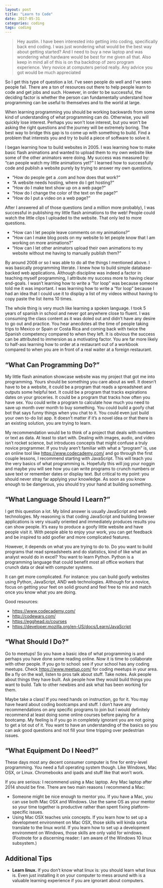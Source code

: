 ```yaml
---
layout: post 
title: "Learn to Code" 
date: 2017-05-31
categories: coding
tags: coding
---
```


>Hey austin. I have been interested into getting into coding, specifically back end coding. I was just wondering what would be the best way about getting started? And I need to buy a new laptop and was wondering what hardware would be best for me given all that. Also keep in mind all of this is on tha backdrop of zero program experience. Very novice at computers period really. Any advice you got would be much appreciated
 
So I get this type of question a lot. I've seen people do well and I've seen people fail. There are a ton of resources out there to help people learn to code and get jobs and such. However, in order to be successful, the deciding factor is whether the person can fundamentally understand how programming can be useful to themselves and to the world at large. 

When learning programming you should be working backwards from some kind of understanding of what programming can do. Otherwise, you will quickly lose interest. Perhaps you won't lose interest, but you won't be asking the right questions and the journey will be extremely boring. The best way to bridge this gap is to come up with something to build. Find a problem that interests you and try to build a piece of software to solve it.
 
I began learning how to build websites in 2005. I was learning how to make basic flash animations and wanted to upload them to my own website like some of the other animators were doing. My success was measured by: “can people watch my little animations yet?” I learned how to successfully code and publish a website purely by trying to answer my own questions.
 
- “How do people get a .com and how does that work?”
- “A website needs hosting, where do I get hosting?”
- “How do I make text show up on a web page?”
- “How do I change the color of the text on the page?”
- “How do I put a video on a web page?”
 
After I answered all of those questions (and a million more probably), I was successful in publishing my little flash animations to the web! People could watch the little clips I uploaded to the website. That only led to more questions.
 
- “How can I let people leave comments on my animations?”
- “How can I make blog posts on my website to let people know that I am working on more animations?”
- “How can I let other animators upload their own animations to my website without me having to manually publish them?”
 
By around 2008 or so I was able to do all the things I mentioned above. I was basically programming literate. I knew how to build simple database-backed web applications. Although discipline was indeed a factor in teaching myself programming, I attribute my success more to having clear end-goals. I wasn’t learning how to write a “for loop” was because someone told me it was important. I was learning how to write a “for loop” because I had an idea that I could use it to display a list of my videos without having to copy paste the list items 10 times.
 
The whole thing is very much like learning a spoken language. I took 5 years of spanish in school and never got anywhere close to fluent. I was consuming the class content as it was doled out and didn’t have any desire to go out and practice. You hear anecdotes all the time of people taking trips to Mexico or Spain or Costa Rica and coming back with twice the Spanish competency compared to when they left. It is obvious the success can be attributed to immersion as a motivating factor. You are far more likely to half-ass learning how to order at a restaurant out of a workbook compared to when you are in front of a real waiter at a foreign restaurant. 
 
## “What Can Programming Do?”
 
My little flash animation showcase website was my project that got me into programming. Yours should be something you care about as well. It doesn’t have to be a website, it could be a program that reads a spreadsheet and outputs some helpful text. It could be a program that tracks expirations dates on your groceries. It could be a program that tracks how often you have sex. You could write a program to calculate how much you need to save up month over month to buy something. You could build a goofy chat bot that says funny things when you chat to it. You could even just build your own to-do list app. It doesn’t matter if it’s a novel idea or that there is an existing solution, you are trying to learn.
 
My recommendation would be to think of a project that deals with numbers or text as data. At least to start with. Dealing with images, audio, and video isn’t rocket science, but introduces concepts that might confuse a truly novice programmer. If you truly aren’t familiar with what a “program” is, use an online tool like https://www.codecademy.com/ and go through the first couple lessons, I recommend starting with JavaScript. This will teach you the very basics of what programming is. Hopefully this will jog your noggin and maybe you will see how you can write programs to crunch numbers or save text or remember dates or display text. But critical to my point: you should never stray far applying your knowledge. As soon as you know enough to be dangerous, you should try your hand at building something.
 
## “What Language Should I Learn?”
 
I get this question a lot. My blind answer is usually JavaScript and web technologies. My reasoning is that coding JavaScript and building browser applications is very visually oriented and immediately produces results you can show people. It’s easy to produce a goofy little website and have people visit it. With people able to enjoy your work, you can get feedback and be inspired to add goofier and more complicated features.
 
However, it depends on what you are trying to do to. Do you want to build programs that read spreadsheets and do statistics, kind of like what an analyst would do in excel? You want to learn Python. Python is a programming language that could benefit most all office workers that crunch data or deal with computer systems.
 
It can get more complicated. For instance: you can build goofy websites using Python, JavaScript, AND web technologies. Although for a novice, focus on getting your feet on solid ground and feel free to mix and match once you know what you are doing.
 
Good resources:
 
- https://www.codecademy.com/
- http://codewars.com/
- https://egghead.io/courses
- https://developer.mozilla.org/en-US/docs/Learn/JavaScript
 
## “What Should I Do?”
 
Go to meetups! So you have a basic idea of what programming is and perhaps you have done some reading online. Now it is time to collaborate with other people. If you go to school: see if your school has any coding meetups. Check https://www.meetup.com/ for coding meetups in your area. Be a fly on the wall, listen to pros talk about stuff. Take notes. Ask people about things they have built. Ask people how they would build things you want to build. Talk to other newbies and ask what has been working for them.
 
Maybe take a class! If you need hands on instruction, go for it. You may have heard about coding bootcamps and stuff. I don’t have any recommendations on any specific programs to join but I would definitely recommend at least doing some online courses before paying for a bootcamp. My feeling is if you go in completely ignorant you are not going to get a lot out of it. You want to have an understanding of the basics so you can ask good questions and not fill your time tripping over pedestrian issues.
 
## “What Equipment Do I Need?”
 
These days most any decent consumer computer is fine for entry-level programming. You need a full operating system though. Like Windows, Mac OSX, or Linux. Chromebooks and ipads and stuff like that won’t work.
 
If you are serious: I recommend using a Mac laptop. Any Mac laptop after 2014 should be fine. There are two main reasons I recommend a Mac:
 
- Someone might be nice enough to mentor you. If you have a Mac, you can use both Mac OSX and Windows. Use the same OS as your mentor so your time together is productive rather than spent fixing platform-specific issues.
- Using Mac OSX teaches unix concepts. If you learn how to set up a development environment on Mac OSX, those skills will kinda sorta translate to the linux world. If you learn how to set up a development environment on Windows, those skills are only valid for windows. (Footnote for a discerning reader: I am aware of the Windows 10 linux subsystem.)
 
## Additional Tips
 
- **Learn linux.** If you don’t know what linux is: you should learn what linux is. Even just installing it on your computer to mess around with is a valuable learning experience if you are ignorant about computers.
